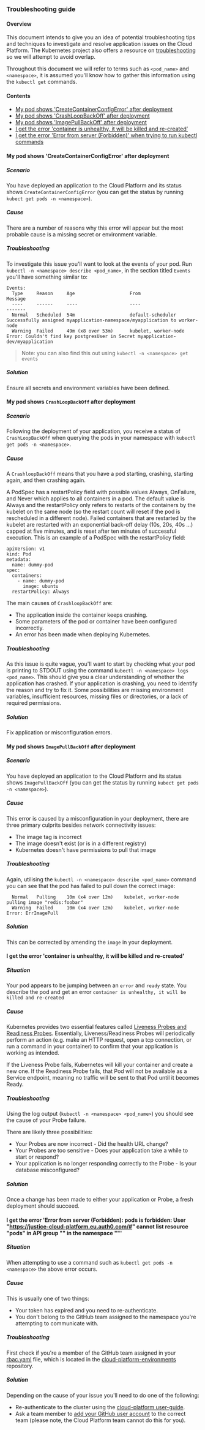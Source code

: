 ### Troubleshooting guide

#### Overview
This document intends to give you an idea of potential troubleshooting tips and techniques to investigate and resolve application issues on the Cloud Platform. The Kubernetes project also offers a resource on [troubleshooting](https://kubernetes.io/docs/tasks/debug-application-cluster/troubleshooting/) so we will attempt to avoid overlap. 

Throughout this document we will refer to terms such as `<pod_name>` and `<namespace>`, it is assumed you'll know how to gather this information using the `kubectl get` commands.

#### Contents

  - [My pod shows 'CreateContainerConfigError' after deployment](#my-pod-shows-createcontainerconfigerror-after-deployment)
  - [My pod shows 'CrashLoopBackOff' after deployment](#my-pod-shows-crashloopbackoff-after-deployment)
  - [My pod shows 'ImagePullBackOff' after deployment](#my-pod-shows-imagepullbackoff-after-deployment)
  - [I get the error 'container is unhealthy, it will be killed and re-created’](#i-get-the-error-39-container-is-unhealthy-it-will-be-killed-and-re-created-39)
  - [I get the error 'Error from server (Forbidden)' when trying to run kubectl commands](#i-get-the-error-39-error-from-server-forbidden-pods-is-forbidden-user-quot-https-justice-cloud-platform-eu-auth0-com-quot-cannot-list-resource-quot-pods-quot-in-api-group-quot-quot-in-the-namespace-quot-quot-39)

#### My pod shows 'CreateContainerConfigError' after deployment

##### Scenario
You have deployed an application to the Cloud Platform and its status shows `CreateContainerConfigError` (you can get the status by running `kubect get pods -n <namespace>`). 

##### Cause
There are a number of reasons why this error will appear but the most probable cause is a missing secret or environment variable.

##### Troubleshooting
To investigate this issue you'll want to look at the events of your pod. Run `kubectl -n <namespace> describe <pod_name>`, in the section titled `Events` you'll have something similar to:

```
Events:
  Type     Reason     Age                    From                                                   Message
  ----     ------     ----                   ----                                                   -------
  Normal   Scheduled  54m                    default-scheduler                                      Successfully assigned myapplication-namespace/myapplication to worker-node
  Warning  Failed     49m (x8 over 53m)      kubelet, worker-node  Error: Couldn't find key postgresUser in Secret myapplication-dev/myapplication
```

> Note: you can also find this out using `kubectl -n <namespace> get events`

##### Solution
Ensure all secrets and environment variables have been defined.

#### My pod shows `CrashLoopBackOff` after deployment

##### Scenario
Following the deployment of your application, you receive a status of `CrashLoopBackOff` when querying the pods in your namespace with `kubectl get pods -n <namespace>`.

##### Cause
A `CrashloopBackOff` means that you have a pod starting, crashing, starting again, and then crashing again.

A PodSpec has a restartPolicy field with possible values Always, OnFailure, and Never which applies to all containers in a pod. The default value is Always and the restartPolicy only refers to restarts of the containers by the kubelet on the same node (so the restart count will reset if the pod is rescheduled in a different node). Failed containers that are restarted by the kubelet are restarted with an exponential back-off delay (10s, 20s, 40s …) capped at five minutes, and is reset after ten minutes of successful execution. This is an example of a PodSpec with the restartPolicy field:

```
apiVersion: v1
kind: Pod
metadata:
  name: dummy-pod
spec:
  containers:
    - name: dummy-pod
      image: ubuntu
  restartPolicy: Always
```

The main causes of `CrashloopBackOff` are:

- The application inside the container keeps crashing.
- Some parameters of the pod or container have been configured incorrectly.
- An error has been made when deploying Kubernetes.

##### Troubleshooting
As this issue is quite vague, you'll want to start by checking what your pod is printing to STDOUT using the command `kubectl -n <namespace> logs <pod_name>`. This should give you a clear understanding of whether the application has crashed. If your application is crashing, you need to identify the reason and try to fix it. Some possibilities are missing environment variables, insufficient resources, missing files or directories, or a lack of required permissions.

##### Solution
Fix application or misconfiguration errors.

#### My pod shows `ImagePullBackOff` after deployment

##### Scenario
You have deployed an application to the Cloud Platform and its status shows `ImagePullBackOff` (you can get the status by running `kubect get pods -n <namespace>`).

##### Cause
This error is caused by a misconfiguration in your deployment, there are three primary culprits besides network connectivity issues:

- The image tag is incorrect
- The image doesn't exist (or is in a different registry)
- Kubernetes doesn't have permissions to pull that image

##### Troubleshooting
Again, utilising the `kubectl -n <namespace> describe <pod_name>` command you can see that the pod has failed to pull down the correct image:
```
  Normal   Pulling    10m (x4 over 12m)    kubelet, worker-node  pulling image "redis:foobar"
  Warning  Failed     10m (x4 over 12m)    kubelet, worker-node  Error: ErrImagePull
```

##### Solution
This can be corrected by amending the `image` in your deployment.

#### I get the error 'container is unhealthy, it will be killed and re-created'

##### Situation
Your pod appears to be jumping between an `error` and `ready` state. You describe the pod and get an error `container is unhealthy, it will be killed and re-created` 

##### Cause
Kubernetes provides two essential features called [Liveness Probes and Readiness Probes](https://kubernetes.io/docs/tasks/configure-pod-container/configure-liveness-readiness-probes/). Essentially, Liveness/Readiness Probes will periodically perform an action (e.g. make an HTTP request, open a tcp connection, or run a command in your container) to confirm that your application is working as intended.

If the Liveness Probe fails, Kubernetes will kill your container and create a new one. If the Readiness Probe fails, that Pod will not be available as a Service endpoint, meaning no traffic will be sent to that Pod until it becomes Ready.

##### Troubleshooting
Using the log output (`kubectl -n <namespace> <pod_name>`) you should see the cause of your Probe failure. 

There are likely three possibilities:

  -  Your Probes are now incorrect - Did the health URL change?
  -  Your Probes are too sensitive - Does your application take a while to start or respond?
  -  Your application is no longer responding correctly to the Probe - Is your database misconfigured?

##### Solution
Once a change has been made to either your application or Probe, a fresh deployment should succeed.

#### I get the error 'Error from server (Forbidden): pods is forbidden: User "https://justice-cloud-platform.eu.auth0.com/#<username>" cannot list resource "pods" in API group "" in the namespace "<namespace>"'

##### Situation
When attempting to use a command such as `kubectl get pods -n <namespace>` the above error occurs.

##### Cause
This is usually one of two things:

  - Your token has expired and you need to re-authenticate.
  - You don't belong to the GitHub team assigned to the namespace you're attempting to communicate with.

##### Troubleshooting
First check if you're a member of the GitHub team assigned in your [rbac.yaml](https://github.com/ministryofjustice/cloud-platform-environments/blob/master/namespaces/live-1.cloud-platform.service.justice.gov.uk/hmpps-book-secure-move-api-production/01-rbac.yaml#L8) file, which is located in the [cloud-platform-environments](https://github.com/ministryofjustice/cloud-platform-environments/tree/master/namespaces) repository.

##### Solution
Depending on the cause of your issue you'll need to do one of the following:

  - Re-authenticate to the cluster using the [cloud-platform user-guide](https://user-guide.cloud-platform.service.justice.gov.uk/tasks.html#authentication).
  - Ask a team member to [add your GitHub user account](https://help.github.com/en/github/setting-up-and-managing-organizations-and-teams/adding-organization-members-to-a-team) to the correct team (please note, the Cloud Platform team cannot do this for you).
